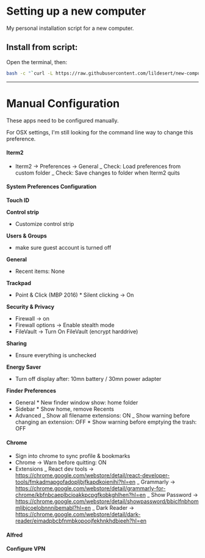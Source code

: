 # Setting up a new computer

My personal installation script for a new computer.

## Install from script:

Open the terminal, then:

```sh
bash -c "`curl -L https://raw.githubusercontent.com/lildesert/new-computer/master/setup.sh`"
```

---

# Manual Configuration

These apps need to be configured manually.

For OSX settings, I'm still looking for the command line way to change this preference.

#### Iterm2

- Iterm2 -> Preferences -> General
  _ Check: Load preferences from custom folder
  _ Check: Save changes to folder when Iterm2 quits

#### System Preferences Configuration

**Touch ID**

**Control strip**

- Customize control strip

**Users & Groups**

- make sure guest account is turned off

**General**

- Recent items: None

**Trackpad**

- Point & Click (MBP 2016) \* Silent clicking -> On

**Security & Privacy**

- Firewall -> on
- Firewall options -> Enable stealth mode
- FileVault -> Turn On FileVault (encrypt harddrive)

**Sharing**

- Ensure everything is unchecked

**Energy Saver**

- Turn off display after: 10mn battery / 30mn power adapter

**Finder Preferences**

- General \* New finder window show: home folder
- Sidebar \* Show home, remove Recents
- Advanced
  _ Show all filename extensions: ON
  _ Show warning before changing an extension: OFF \* Show warning before emptying the trash: OFF

#### Chrome

- Sign into chrome to sync profile & bookmarks
- Chrome -> Warn before quitting: ON
- Extensions
  _ React dev tools -> https://chrome.google.com/webstore/detail/react-developer-tools/fmkadmapgofadopljbjfkapdkoienihi?hl=en
  _ Grammarly -> https://chrome.google.com/webstore/detail/grammarly-for-chrome/kbfnbcaeplbcioakkpcpgfkobkghlhen?hl=en
  _ Show Password -> https://chrome.google.com/webstore/detail/showpassword/bbiclfnbhommljbjcoelobnnnibemabl?hl=en
  _ Dark Reader -> https://chrome.google.com/webstore/detail/dark-reader/eimadpbcbfnmbkopoojfekhnkhdbieeh?hl=en

#### Alfred

#### Configure VPN
